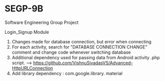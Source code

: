 # SEGP-9B
Software Engineering Group Project

Login_Signup Module
1. Changes made for database connection, but error when connecting
2. For each activity, search for "DATABASE CONNECTION CHANGE" comment and change code whenever switching database
3. Additional dependency used for passing data from Android activity .php script.
--> https://github.com/VishnuSivadasVS/Advanced-HttpURLConnection
4. Add library dependency : com.google.library. material
